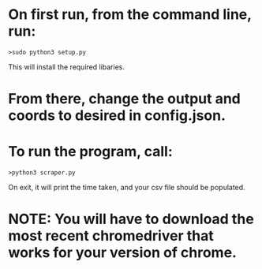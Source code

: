 # On first run, from the command line, run: 
    >sudo python3 setup.py
This will install the required libaries.

# From there, change the output and coords to desired in config.json.

# To run the program, call:
    >python3 scraper.py
On exit, it will print the time taken, and your csv file should be populated.

# NOTE: You will have to download the most recent chromedriver that works for your version of chrome.
